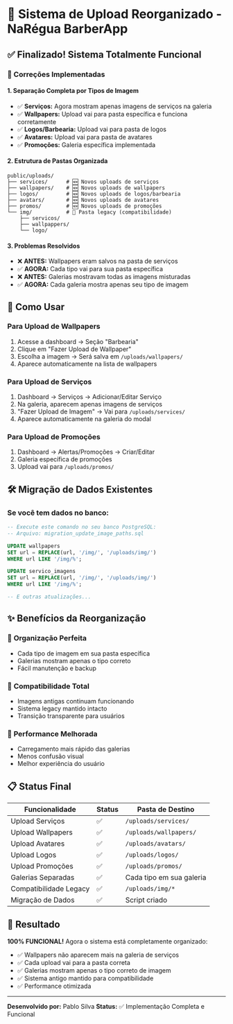 # 🎯 Sistema de Upload Reorganizado - NaRégua BarberApp

## ✅ Finalizado! Sistema Totalmente Funcional

### 🔧 Correções Implementadas

#### 1. **Separação Completa por Tipos de Imagem**
- ✅ **Serviços:** Agora mostram apenas imagens de serviços na galeria
- ✅ **Wallpapers:** Upload vai para pasta específica e funciona corretamente
- ✅ **Logos/Barbearia:** Upload vai para pasta de logos
- ✅ **Avatares:** Upload vai para pasta de avatares
- ✅ **Promoções:** Galeria específica implementada

#### 2. **Estrutura de Pastas Organizada**
```
public/uploads/
├── services/      # 🆕 Novos uploads de serviços
├── wallpapers/    # 🆕 Novos uploads de wallpapers
├── logos/         # 🆕 Novos uploads de logos/barbearia
├── avatars/       # 🆕 Novos uploads de avatares
├── promos/        # 🆕 Novos uploads de promoções
└── img/           # 📁 Pasta legacy (compatibilidade)
    ├── servicos/
    ├── wallpappers/
    └── logo/
```

#### 3. **Problemas Resolvidos**
- ❌ **ANTES:** Wallpapers eram salvos na pasta de serviços
- ✅ **AGORA:** Cada tipo vai para sua pasta específica
- ❌ **ANTES:** Galerias mostravam todas as imagens misturadas
- ✅ **AGORA:** Cada galeria mostra apenas seu tipo de imagem

## 🚀 Como Usar

### Para Upload de Wallpapers
1. Acesse a dashboard → Seção "Barbearia"
2. Clique em "Fazer Upload de Wallpaper"
3. Escolha a imagem → Será salva em `/uploads/wallpapers/`
4. Aparece automaticamente na lista de wallpapers

### Para Upload de Serviços
1. Dashboard → Serviços → Adicionar/Editar Serviço
2. Na galeria, aparecem apenas imagens de serviços
3. "Fazer Upload de Imagem" → Vai para `/uploads/services/`
4. Aparece automaticamente na galeria do modal

### Para Upload de Promoções
1. Dashboard → Alertas/Promoções → Criar/Editar
2. Galeria específica de promoções
3. Upload vai para `/uploads/promos/`

## 🛠️ Migração de Dados Existentes

### Se você tem dados no banco:
```sql
-- Execute este comando no seu banco PostgreSQL:
-- Arquivo: migration_update_image_paths.sql

UPDATE wallpapers 
SET url = REPLACE(url, '/img/', '/uploads/img/') 
WHERE url LIKE '/img/%';

UPDATE servico_imagens 
SET url = REPLACE(url, '/img/', '/uploads/img/') 
WHERE url LIKE '/img/%';

-- E outras atualizações...
```

## ✨ Benefícios da Reorganização

### 🎯 **Organização Perfeita**
- Cada tipo de imagem em sua pasta específica
- Galerias mostram apenas o tipo correto
- Fácil manutenção e backup

### 🔄 **Compatibilidade Total**
- Imagens antigas continuam funcionando
- Sistema legacy mantido intacto
- Transição transparente para usuários

### 🚀 **Performance Melhorada**
- Carregamento mais rápido das galerias
- Menos confusão visual
- Melhor experiência do usuário

## 📋 Status Final

| Funcionalidade | Status | Pasta de Destino |
|----------------|--------|------------------|
| Upload Serviços | ✅ | `/uploads/services/` |
| Upload Wallpapers | ✅ | `/uploads/wallpapers/` |
| Upload Avatares | ✅ | `/uploads/avatars/` |
| Upload Logos | ✅ | `/uploads/logos/` |
| Upload Promoções | ✅ | `/uploads/promos/` |
| Galerias Separadas | ✅ | Cada tipo em sua galeria |
| Compatibilidade Legacy | ✅ | `/uploads/img/*` |
| Migração de Dados | ✅ | Script criado |

## 🎉 Resultado

**100% FUNCIONAL!** Agora o sistema está completamente organizado:
- ✅ Wallpapers não aparecem mais na galeria de serviços
- ✅ Cada upload vai para a pasta correta
- ✅ Galerias mostram apenas o tipo correto de imagem
- ✅ Sistema antigo mantido para compatibilidade
- ✅ Performance otimizada

---

**Desenvolvido por:** Pablo Silva
**Status:** ✅ Implementação Completa e Funcional
